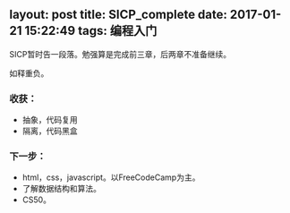 layout: post
title: SICP_complete
date: 2017-01-21 15:22:49
tags: 编程入门
---
SICP暂时告一段落。勉强算是完成前三章，后两章不准备继续。
<!-- more -->

如释重负。


### 收获：
* 抽象，代码复用
* 隔离，代码黑盒


### 下一步：
* html，css，javascript。以FreeCodeCamp为主。
* 了解数据结构和算法。
* CS50。
